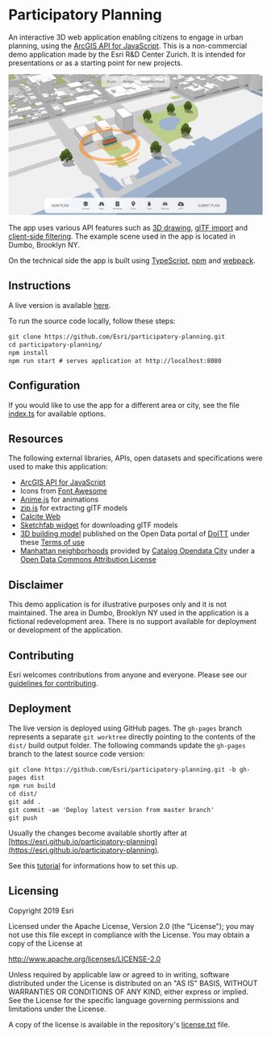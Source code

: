 # Participatory Planning

An interactive 3D web application enabling citizens to engage in urban planning, using the [ArcGIS API for JavaScript](https://developers.arcgis.com/javascript/). This is a non-commercial demo application made by the Esri R&D Center Zurich. It is intended for presentations or as a starting point for new projects.

[![screenshot](./screenshot.png)](https://esri.github.io/participatory-planning)

The app uses various API features such as [3D drawing](https://developers.arcgis.com/javascript/latest/api-reference/esri-widgets-Sketch.html), [glTF import](https://developers.arcgis.com/javascript/latest/sample-code/import-gltf/index.html) and [client-side filtering](https://developers.arcgis.com/javascript/latest/api-reference/esri-views-layers-support-FeatureFilter.html). The example scene used in the app is located in Dumbo, Brooklyn NY.

On the technical side the app is built using [TypeScript](https://www.typescriptlang.org/), [npm](https://www.npmjs.com/) and [webpack](https://webpack.js.org/).

## Instructions

A live version is available [here](https://esri.github.io/participatory-planning).

To run the source code locally, follow these steps:

```
git clone https://github.com/Esri/participatory-planning.git
cd participatory-planning/
npm install
npm run start # serves application at http://localhost:8080
```

## Configuration

If you would like to use the app for a different area or city, see the file [index.ts](./src/index.ts) for available options.

## Resources
The following external libraries, APIs, open datasets and specifications were used to make this application:
* [ArcGIS API for JavaScript](https://developers.arcgis.com/javascript/)
* Icons from [Font Awesome](https://fontawesome.com/)
* [Anime.js](https://animejs.com) for animations
* [zip.js](https://gildas-lormeau.github.io/zip.js/) for extracting glTF models
* [Calcite Web](http://esri.github.io/calcite-web/)
* [Sketchfab widget](https://sketchfab.com/developers/download-api/downloading-models/javascript) for downloading glTF models
* [3D building model](http://www1.nyc.gov/site/doitt/initiatives/3d-building.page) published on the Open Data portal of [DoITT](http://www1.nyc.gov/site/doitt/index.page) under these [Terms of use](http://www1.nyc.gov/home/terms-of-use.page)
* [Manhattan neighborhoods](http://catalog.opendata.city/dataset/pediacities-nyc-neighborhoods/resource/91778048-3c58-449c-a3f9-365ed203e914) provided by [Catalog Opendata City](http://catalog.opendata.city/) under a [Open Data Commons Attribution License](http://opendefinition.org/licenses/odc-by/)

## Disclaimer

This demo application is for illustrative purposes only and it is not maintained. The area in Dumbo, Brooklyn NY used in the application is a fictional redevelopment area. There is no support available for deployment or development of the application.

## Contributing

Esri welcomes contributions from anyone and everyone. Please see our [guidelines for contributing](https://github.com/esri/contributing).

## Deployment

The live version is deployed using GitHub pages. The `gh-pages` branch represents a separate `git worktree` directly pointing to the contents of the `dist/` build output folder. The following commands update the `gh-pages` branch to the latest source code version:

```
git clone https://github.com/Esri/participatory-planning.git -b gh-pages dist
npm run build
cd dist/
git add .
git commit -am 'Deploy latest version from master branch'
git push
```
Usually the changes become available shortly after at
[https://esri.github.io/participatory-planning](https://esri.github.io/participatory-planning).

See this [tutorial](https://medium.com/linagora-engineering/deploying-your-js-app-to-github-pages-the-easy-way-or-not-1ef8c48424b7) for informations how to set this up.

## Licensing
Copyright 2019 Esri

Licensed under the Apache License, Version 2.0 (the "License");
you may not use this file except in compliance with the License.
You may obtain a copy of the License at

   http://www.apache.org/licenses/LICENSE-2.0

Unless required by applicable law or agreed to in writing, software
distributed under the License is distributed on an "AS IS" BASIS,
WITHOUT WARRANTIES OR CONDITIONS OF ANY KIND, either express or implied.
See the License for the specific language governing permissions and
limitations under the License.

A copy of the license is available in the repository's [license.txt](./license.txt) file.
